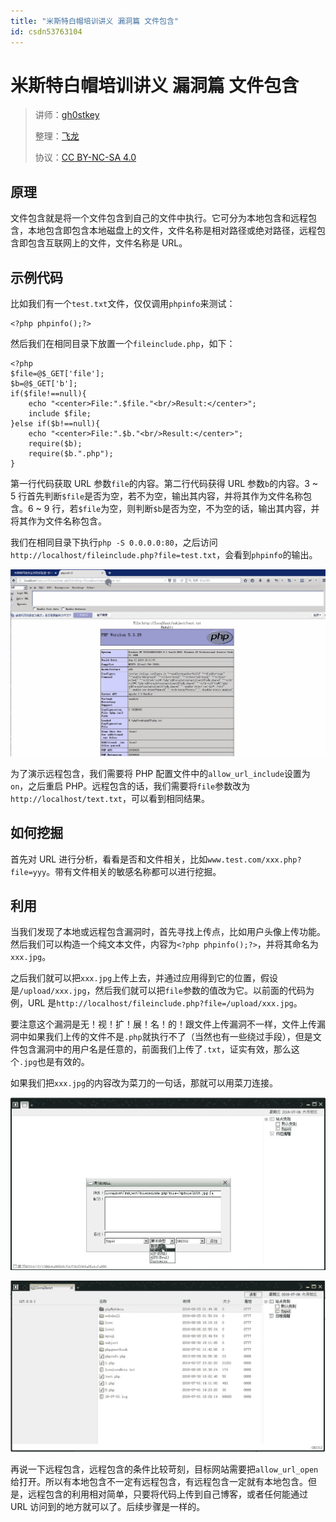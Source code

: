 ```yaml
---
title: "米斯特白帽培训讲义 漏洞篇 文件包含"
id: csdn53763104
---
```


# 米斯特白帽培训讲义 漏洞篇 文件包含

> 讲师：[gh0stkey](https://www.zhihu.com/people/gh0stkey/answers)
> 
> 整理：[飞龙](https://github.com/)
> 
> 协议：[CC BY-NC-SA 4.0](http://creativecommons.org/licenses/by-nc-sa/4.0/)

## 原理

文件包含就是将一个文件包含到自己的文件中执行。它可分为本地包含和远程包含，本地包含即包含本地磁盘上的文件，文件名称是相对路径或绝对路径，远程包含即包含互联网上的文件，文件名称是 URL。

## 示例代码

比如我们有一个`test.txt`文件，仅仅调用`phpinfo`来测试：

```
<?php phpinfo();?>
```

然后我们在相同目录下放置一个`fileinclude.php`，如下：

```
<?php
$file=@$_GET['file'];
$b=@$_GET['b'];
if($file!==null){
    echo "<center>File:".$file."<br/>Result:</center>";
    include $file;
}else if($b!==null){
    echo "<center>File:".$b."<br/>Result:</center>";
    require($b);
    require($b.".php");
}
```

第一行代码获取 URL 参数`file`的内容。第二行代码获得 URL 参数`b`的内容。3 ~ 5 行首先判断`$file`是否为空，若不为空，输出其内容，并将其作为文件名称包含。6 ~ 9 行，若`$file`为空，则判断`$b`是否为空，不为空的话，输出其内容，并将其作为文件名称包含。

我们在相同目录下执行`php -S 0.0.0.0:80`，之后访问`http://localhost/fileinclude.php?file=test.txt`，会看到`phpinfo`的输出。

![](../img/a23787d89f11e751209524d9ad85016a.png)

为了演示远程包含，我们需要将 PHP 配置文件中的`allow_url_include`设置为`on`，之后重启 PHP。远程包含的话，我们需要将`file`参数改为`http://localhost/text.txt`，可以看到相同结果。

## 如何挖掘

首先对 URL 进行分析，看看是否和文件相关，比如`www.test.com/xxx.php?file=yyy`。带有文件相关的敏感名称都可以进行挖掘。

## 利用

当我们发现了本地或远程包含漏洞时，首先寻找上传点，比如用户头像上传功能。然后我们可以构造一个纯文本文件，内容为`<?php phpinfo();?>`，并将其命名为`xxx.jpg`。

之后我们就可以把`xxx.jpg`上传上去，并通过应用得到它的位置，假设是`/upload/xxx.jpg`，然后我们就可以把`file`参数的值改为它。以前面的代码为例，URL 是`http://localhost/fileinclude.php?file=/upload/xxx.jpg`。

要注意这个漏洞是无！视！扩！展！名！的！跟文件上传漏洞不一样，文件上传漏洞中如果我们上传的文件不是`.php`就执行不了（当然也有一些绕过手段），但是文件包含漏洞中的用户名是任意的，前面我们上传了`.txt`，证实有效，那么这个`.jpg`也是有效的。

如果我们把`xxx.jpg`的内容改为菜刀的一句话，那就可以用菜刀连接。

![](../img/d3d668e30b2fad6e8e0ff4adde71c577.png)

![](../img/4aaade3cb7d8a06e2ad8c2693b2f920e.png)

再说一下远程包含，远程包含的条件比较苛刻，目标网站需要把`allow_url_open`给打开。所以有本地包含不一定有远程包含，有远程包含一定就有本地包含。但是，远程包含的利用相对简单，只要将代码上传到自己博客，或者任何能通过 URL 访问到的地方就可以了。后续步骤是一样的。